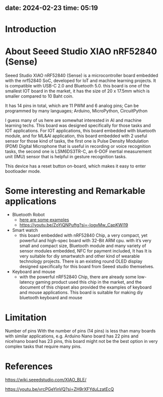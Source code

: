 date: 2024-02-23
time: 05:19
---
# Introduction



# About Seeed Studio XIAO nRF52840 (Sense)


Seeed Studio XIAO nRF52840 (Sense) is a microcontroller board embedded with the nrf52840 SoC, developed for IoT and machine learning projects. It is compatible with USB-C 2.0 and Bluetooth 5.0. 
this board is one of the smallest IOT board in the market, it has the size of 20 x 17.5mm which is smaller compared to 10 Baht coin. 

It has 14 pins in total, which are 11 PWM and 6 analog pins; 
Can be programmed by many languages; Arduino, MicroPython, CircuitPython


I guess many of us here are somewhat interested in AI and machine learning techs. This board was designed specifically for those tasks and IOT applications. 
For IOT applications, this board embedded with bluetooth module, and for ML&AI application, this board embedded with 2 useful sensor for those kind of tasks, the first one is Pulse Density Modulation (PDM) Digital Microphone that is useful in recording or voice recognition tasks, the second one is LSM6DS3TR-C, an 6-DOF inertial measurement unit (IMU) sensor that is helpful in gesture recognition tasks.

This device has a reset button on-board, which makes it easy to enter bootloader mode. 

# Some interesting and Remarkable applications
- Bluetooth Robot
	- [here are some examples](https://www.seeedstudio.com/blog/2023/12/08/robotic-designs-based-on-xiao-series/)
 	- https://youtu.be/ZoYiQNPuftg?si=-IogvMw_CapKWI19
- Smart watch 
	- this board embedded with nRF52840 Chip, a very compact, yet powerful and high-spec board with 32-Bit ARM cpu. with it’s very small and compact size, Bluetooth module and many variety of sensor modules embedded, NFC for payment included, It has  It is very suitable for diy smartwatch and other kind of wearable technology projects. There is an existing round OLED display designed specifically for this board from Seeed studio themselves.
- Keyboard and mouse 
	- with the powerful nRF52840 Chip, there are already some low-latency gaming product used this chip in the market, and the document of this chipset also provided the examples of keyboard and mouse applications. This board is suitable for making diy bluetooth keyboard and mouse
# Limitation
Number of pins
With the number of pins (14 pins) is less than many boards with similar applications, e.g. Arduino Nano board has 22 pins and nice!nano board has 23 pins, this board might not be the best option in very complex tasks that require many pins.
# References

https://wiki.seeedstudio.com/XIAO_BLE/ 

https://youtu.be/vrcPGeYinVQ?si=ZH9rXFYduLzatEcQ

